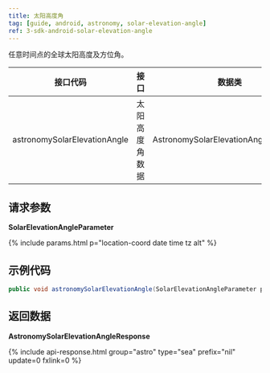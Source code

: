 ```yaml
---
title: 太阳高度角
tag: [guide, android, astronomy, solar-elevation-angle]
ref: 3-sdk-android-solar-elevation-angle
---
```


任意时间点的全球太阳高度及方位角。

| 接口代码| 接口          | 数据类      |
| ------ | ---------- | ----------- |
| astronomySolarElevationAngle| 太阳高度角数据  | AstronomySolarElevationAngleResponse |

## 请求参数

**SolarElevationAngleParameter**

{% include params.html p="location-coord date time tz alt" %}

## 示例代码

```java
public void astronomySolarElevationAngle(SolarElevationAngleParameter parameter, Callback<AstronomySolarElevationAngleResponse> callback);                              
```

## 返回数据

**AstronomySolarElevationAngleResponse**

{% include api-response.html group="astro" type="sea" prefix="nil" update=0 fxlink=0  %}

<!-- 
| 属性                 | 说明                       | 示例值                    |
| -------------------- | -------------------------- | ------------------------- |
| getCode              | 参考[状态码](/docs/resource/status-code/)                    | 200       |
| getUpdateTime | 接口更新时间             | 2017-10-25T04:34     |
| getFxLink     | 所查询城市的天气预报网页 | https://www.qweather.com/weather/beijing-101010100.html |
| getSolarElevationAngle       | 太阳高度角                   | 70.73  |
| getSolarAzimuthAngle       |  太阳方位角，正北顺时针方向角度   | 205.95      |
| getSolarHour | 太阳时，HHmm格式                 | 1217 |
| getHourAngle | 时角                   | -4.41 |
| getRefer             | Refer 数据来源以及数据授权 | Refer                     |


**Refer**

| 属性        | 说明        | 类型                | 示例值        |
| ---------- | ----------- | ------------------ | ------------ |
| getSources | 原始数据来源  | List&lt;String&gt; | QWeather     |
| getLicense | 使用许可     | List&lt;String&gt; | QWeather Developers License | -->


